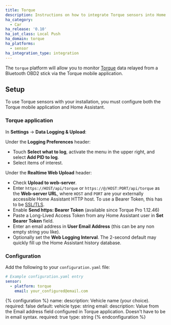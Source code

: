 ```yaml
---
title: Torque
description: Instructions on how to integrate Torque sensors into Home Assistant.
ha_category:
  - Car
ha_release: '0.10'
ha_iot_class: Local Push
ha_domain: torque
ha_platforms:
  - sensor
ha_integration_type: integration
---
```


The `torque` platform will allow you to monitor [Torque](https://torque-bhp.com/) data relayed from a Bluetooth OBD2 stick via the Torque mobile application.

## Setup

To use Torque sensors with your installation, you must configure both the Torque mobile application and Home Assistant.

### Torque application

In **Settings** -> **Data Logging & Upload**:

Under the **Logging Preferences** header:

- Touch **Select what to log**, activate the menu in the upper right, and select **Add PID to log**.
- Select items of interest.

Under the **Realtime Web Upload** header:

- Check **Upload to web-server**.
- Enter `https://HOST/api/torque` or `https://@/HOST:PORT/api/torque` as the **Web-server URL**, where `HOST` and `PORT` are your externally accessible Home Assistant HTTP host. To use a Bearer Token, this has to be [SSL/TLS](/docs/ecosystem/certificates/).
- Enable **Send https: Bearer Token**  (available since Torque Pro 1.12.46)
- Paste a Long-Lived Access Token from any Home Assistant user in **Set Bearer Token** field.
- Enter an email address in **User Email Address** (this can be any non empty string you like). 
- Optionally set the **Web Logging Interval**. The 2-second default may quickly fill up the Home Assistant history database.

### Configuration

Add the following to your `configuration.yaml` file:

```yaml
# Example configuration.yaml entry
sensor:
  - platform: torque
    email: your_configured@email.com
```

{% configuration %}
name:
  description: Vehicle name (your choice).
  required: false
  default: vehicle
  type: string
email:
  description: Value from the Email address field configured in Torque application. Doesn't have to be in email syntax.
  required: true
  type: string
{% endconfiguration %}
